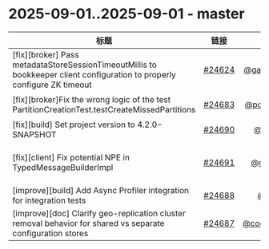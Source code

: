 # 2025-09-01..2025-09-01 - master
| 标题 | 链接 | 作者 | 标签 |
| - | :--: | :--: | - |
| [fix][broker] Pass metadataStoreSessionTimeoutMillis to bookkeeper client configuration to properly configure ZK timeout | [#24624](https://github.com/apache/pulsar/pull/24624) | [@gaozhangmin](https://github.com/gaozhangmin) | `doc-not-needed` `ready-to-test`  | 
| [fix][broker]Fix the wrong logic of the test PartitionCreationTest.testCreateMissedPartitions | [#24683](https://github.com/apache/pulsar/pull/24683) | [@poorbarcode](https://github.com/poorbarcode) | `doc-not-needed` `ready-to-test` `release/4.0.7`  | 
| [fix][build] Set project version to 4.2.0-SNAPSHOT | [#24690](https://github.com/apache/pulsar/pull/24690) | [@coderzc](https://github.com/coderzc) | `doc-not-needed`  | 
| [fix][client] Fix potential NPE in TypedMessageBuilderImpl | [#24691](https://github.com/apache/pulsar/pull/24691) | [@gaoran10](https://github.com/gaoran10) | `doc-not-needed` `ready-to-test` `cherry-picked/branch-4.1`  | 
| [improve][build] Add Async Profiler integration for integration tests | [#24688](https://github.com/apache/pulsar/pull/24688) | [@lhotari](https://github.com/lhotari) | `doc-not-needed` `ready-to-test`  | 
| [improve][doc] Clarify geo-replication cluster removal behavior for shared vs separate configuration stores | [#24687](https://github.com/apache/pulsar/pull/24687) | [@codelipenghui](https://github.com/codelipenghui) | `doc` `ready-to-test`  | 

